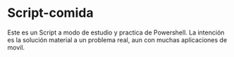 # Script-comida

Este es un Script a modo de estudio y practica de Powershell.
La intención es la solución material a un problema real, aun con muchas aplicaciones de movil.
